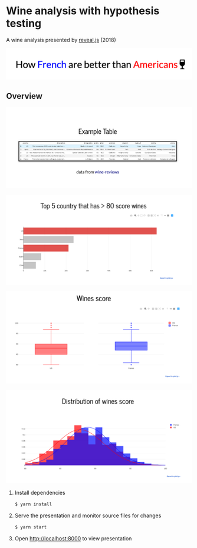 # Wine analysis with hypothesis testing 

A wine analysis presented by [reveal.js](https://revealjs.com/) (2018)

![](./images/header.png)

## Overview

![](./images/1.png)

![](./images/2.png)

![](./images/3.png)

![](./images/4.png)


1. Install dependencies
   ```sh
   $ yarn install
   ```

2. Serve the presentation and monitor source files for changes
   ```sh
   $ yarn start
   ```

3. Open <http://localhost:8000> to view presentation
